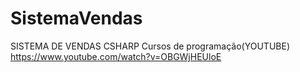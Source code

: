 # SistemaVendas
SISTEMA DE VENDAS CSHARP Cursos de programação(YOUTUBE) https://www.youtube.com/watch?v=OBGWjHEUloE
